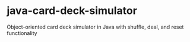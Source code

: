 # java-card-deck-simulator
Object-oriented card deck simulator in Java with shuffle, deal, and reset functionality
